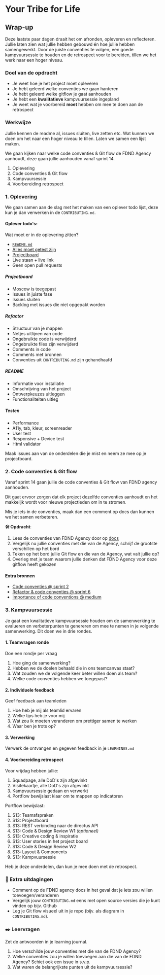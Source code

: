 # Your Tribe for Life

## Wrap-up
<!-- Leuke intro -->

Deze laatste paar dagen draait het om afronden, opleveren en reflecteren. Jullie laten zien wat jullie hebben gebouwd én hoe jullie hebben samengewerkt. Door de juiste conventies te volgen, een goede kampvuursessie te houden en de retrospect voor te bereiden, tillen we het werk naar een hoger niveau.

### Doel van de opdracht
<!-- Wat hebben ze geleerd op het einde van deze workshop. -->

- Je weet hoe je het project moet opleveren
- Je hebt geleerd welke conventies we gaan hanteren
- Je hebt geleerd welke gitflow je gaat aanhouden
- Je hebt een **kwalitatieve** kampvuursessie ingepland
- Je weet wat je voorbereid **moet** hebben om mee te doen aan de retrospect

### Werkwijze

Jullie kennen de readme al, issues sluiten, live zetten etc. Wat kunnen we doen om het naar een hoger niveau te tillen. Laten we samen een lijst maken. 

We gaan kijken naar welke code conventies & Git flow de FDND Agency aanhoudt, deze gaan jullie aanhouden vanaf sprint 14. 

1. Oplevering
2. Code conventies & Git flow
3. Kampvuursessie
4. Voorbereiding retrospect

### 1. Oplevering

We gaan samen aan de slag met het maken van een oplever todo lijst, deze kun je dan verwerken in de `CONTRIBUTING.md`. 

#### Oplever todo's:

Wat moet er in de oplevering zitten?

- [`README.md`](#readme)
- [Alles moet getest zijn](#testen)
- [Projectboard](#projectboard)
- Live staan + live link
- Geen open pull requests

##### Projectboard
- Moscow is toegepast
- Issues in juiste fase
- Issues sluiten
- Backlog met issues die niet opgepakt worden

##### Refactor
- Structuur van je mappen
- Netjes uitlijnen van code
- Ongebruikte code is verwijderd
- Ongebruikte files zijn verwijderd
- Comments in code
- Comments met bronnen
- Conventies uit `CONTRIBUTING.md` zijn gehandhaafd

##### README
- Informatie voor installatie
- Omschrijving van het project
- Ontwerpkeuzes uitleggen
- Functionaliteiten uitleg

##### Testen
- Performance
- A11y, tab, kleur, screenreader
- User test
- Responsive + Device test
- Html validator

Maak issues aan van de onderdelen die je mist en neem ze mee op je projectboard. 

### 2. Code conventies & Git flow

Vanaf sprint 14 gaan jullie de code conventies & Git flow van FDND agency aanhouden.

Dit gaat ervoor zorgen dat elk project dezelfde conventies aanhoudt en het makkelijk wordt voor nieuwe projectleden om in te stromen. 

Mis je iets in de conventies, maak dan een comment op docs dan kunnen we het samen verbeteren.

**🛠️ Opdracht**: 
1. Lees de conventies van FDND Agency door op [docs](https://docs.fdnd.nl/)
2. Vergelijk nu jullie conventies met die van de Agency, schrijf de grootste verschillen op het bord
3. Teken op het bord jullie Git flow en die van de Agency, wat valt jullie op? 
4. Overleg met je team waarom jullie denken dat FDND Agency voor deze gitflow heeft gekozen

#### Extra bronnen
<!-- Extra links voor documentatie en tutorials -->

- [Code conventies @ sprint 2](https://github.com/fdnd-task/the-client-website/blob/main/docs/code-conventies.md)
- [Refactor & code conventies @ sprint 6](https://github.com/fdnd-task/the-startup-responsive-interactive-website/blob/main/docs/refactoring-code-conventions.md)
- [Importance of code conventions @ medium](https://medium.com/@ella_choi/setting-up-development-conventions-in-an-early-stage-startup-for-frontend-team-a7a5e8ee9f4b)


### 3. Kampvuursessie

Je gaat een kwalitatieve kampvuursessie houden om de samenwerking te evalueren en verbeterpunten te genereren om mee te nemen in je volgende samenwerking. Dit doen we in drie rondes.

#### 1. Teamvragen ronde

Doe een rondje per vraag

1. Hoe ging de samenwerking?
2. Hebben we de doelen behaald die in ons teamcanvas staat?
3. Wat zouden we de volgende keer beter willen doen als team?
4. Welke code conventies hebben we toegepast?

#### 2. Individuele feedback

Geef feedback aan teamleden

1. Hoe heb je mij als teamlid ervaren
2. Welke tips heb je voor mij
3. Wat zou ik moeten veranderen om prettiger samen te werken
4. Waar ben je trots op?

#### 3. Verwerking

Verwerk de ontvangen en gegeven feedback in je `LEARNINGS.md`

#### 4. Voorbereiding retrospect

Voor vrijdag hebben jullie:

1. Squadpage, alle DoD's zijn afgevinkt
2. Visitekaartje, alle DoD's zijn afgevinkt
3. Kampvuursessie gedaan en verwerkt
4. Portflow bewijslast klaar om te mappen op indicatoren

Portflow bewijslast:
1. S13: Teamafspraken
2. S13: Projectboard
3. S13: REST verbinding naar de directus API
4. S13: Code & Design Review W1 _(optioneel)_
5. S13: Creative coding & inspiratie
6. S13: User stories in het project board
7. S13: Code & Design Review W2
8. S13: Layout & Components
9. S13: Kampvuursessie

Heb je deze onderdelen, dan kun je mee doen met de retrospect. 

### 💪 Extra uitdagingen
- Comment op de FDND agency docs in het geval dat je iets zou willen toevoegen/veranderen
- Vergelijk jouw `CONTRIBUTING.md` eens met open source versies die je kunt vinden op bijv. Github
- Leg je Git flow visueel uit in je repo (bijv. als diagram in `CONTRIBUTING.md`).


### ✒️ Leervragen

Zet de antwoorden in je learning journal.

1. Hoe verschilde jouw conventies met die van de FDND Agency?
2. Welke conventies zou je willen toevoegen aan die van de FDND Agency? Schiet ook een issue in s.v.p.
3. Wat waren de belangrijkste punten uit de kampvuursessie?